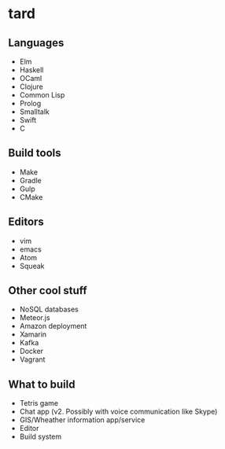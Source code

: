 tard
===

## Languages
* Elm
* Haskell
* OCaml
* Clojure
* Common Lisp
* Prolog
* Smalltalk
* Swift
* C

## Build tools
* Make
* Gradle
* Gulp
* CMake

## Editors
* vim
* emacs 
* Atom
* Squeak 

## Other cool stuff
* NoSQL databases
* Meteor.js
* Amazon deployment 
* Xamarin
* Kafka
* Docker
* Vagrant

## What to build
* Tetris game
* Chat app (v2. Possibly with voice communication like Skype)
* GIS/Wheather information app/service
* Editor
* Build system
